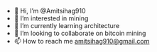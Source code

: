 - 👋 Hi, I’m @Amitsihag910
- 👀 I’m interested in mining
- 🌱 I’m currently learning architecture
- 💞️ I’m looking to collaborate on bitcoin mining
- 📫 How to reach me amitsihag910@gmail.com

<!---
Amitsihag910/Amitsihag910 is a ✨ special ✨ repository because its `README.md` (this file) appears on your GitHub profile.
You can click the Preview link to take a look at your changes.
--->
